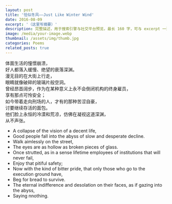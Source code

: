 ```yaml
---
layout: post
title: '恰似冬风——Just Like Winter Wind'
date: 2016-08-09
excerpt: '（这里写摘要）'
description: 完整描述，用于搜索引擎与社交平台预览，最长 160 字，可与 excerpt 一致
image: /media/your-image.webp
thumbnail: /assets/img/thumb.jpg
categories: Poems
related_posts: true
---
```


体面生活的憧憬崩溃，  
好人都落入缓慢、绝望的衰落深渊。  
漫无目的在大街上行走，  
眼睛就像破碎的玻璃片般空洞。  
曾经昂首阔步，作为在某种意义上永不会倒闭机构的终身雇员，  
享有那点可怜安全；  
如今带着走向刑场的人，才有的那种苦涩自豪，  
讨要继续存活的面包。  
他们脸上永恒的冷漠和荒凉，仿佛在凝视这道深渊，  
从不声张。

- A collapse of the vision of a decent life,
- Good people fall into the abyss of slow and desperate decline.
- Walk aimlessly on the street,
- The eyes are as hollow as broken pieces of glass.
- Once strutted, as in a sense lifetime employees of institutions that will never fail,
- Enjoy that pitiful safety;
- Now with the kind of bitter pride, that only those who go to the execution ground have,
- Beg for bread to survive.
- The eternal indifference and desolation on their faces, as if gazing into the abyss,
- Saying nnothing.